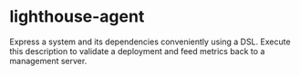 # lighthouse-agent

Express a system and its dependencies conveniently using a DSL. Execute
this description to validate a deployment and feed metrics back to a
management server.
